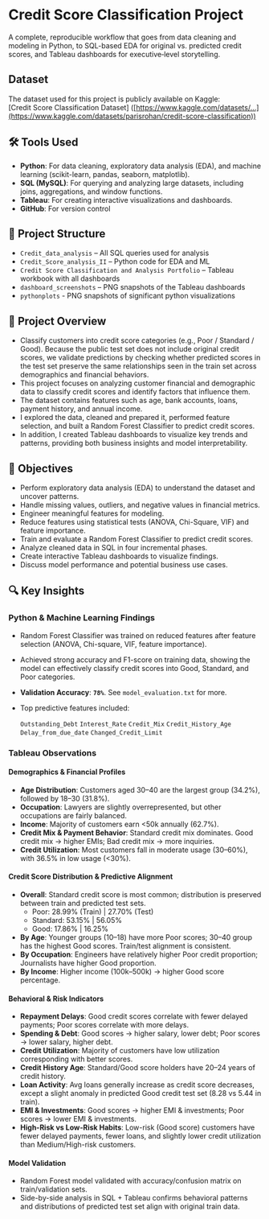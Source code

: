 # Credit Score Classification Project
A complete, reproducible workflow that goes from data cleaning and modeling in Python, to SQL-based EDA for original vs. predicted credit scores, and Tableau dashboards for executive‑level storytelling.

## Dataset
The dataset used for this project is publicly available on Kaggle:  
[Credit Score Classification Dataset] ([https://www.kaggle.com/datasets/...](https://www.kaggle.com/datasets/parisrohan/credit-score-classification))

## 🛠 Tools Used
- **Python**: For data cleaning, exploratory data analysis (EDA), and machine learning (scikit-learn, pandas, seaborn, matplotlib).
- **SQL (MySQL)**: For querying and analyzing large datasets, including joins, aggregations, and window functions.
- **Tableau**: For creating interactive visualizations and dashboards.
- **GitHub**: For version control

## 📂 Project Structure
- `Credit_data_analysis` – All SQL queries used for analysis
- `Credit_Score_analysis_II` – Python code for EDA and ML
- `Credit Score Classification and Analysis Portfolio` – Tableau workbook with all dashboards
- `dashboard_screenshots` – PNG snapshots of the Tableau dashboards
- `pythonplots` - PNG snapshots of significant python visualizations

## 📌 Project Overview
- Classify customers into credit score categories (e.g., Poor / Standard / Good). Because the public test set does not include original credit scores, we validate predictions by checking whether predicted scores in the test set preserve the same relationships seen in the train set across demographics and financial behaviors.
- This project focuses on analyzing customer financial and demographic data to classify credit scores and identify factors that influence them.
- The dataset contains features such as age, bank accounts, loans, payment history, and annual income.
- I explored the data, cleaned and prepared it, performed feature selection, and built a Random Forest Classifier to predict credit scores.
- In addition, I created Tableau dashboards to visualize key trends and patterns, providing both business insights and model interpretability.

## 🎯 Objectives
- Perform exploratory data analysis (EDA) to understand the dataset and uncover patterns.
- Handle missing values, outliers, and negative values in financial metrics.
- Engineer meaningful features for modeling.
- Reduce features using statistical tests (ANOVA, Chi-Square, VIF) and feature importance.
- Train and evaluate a Random Forest Classifier to predict credit scores.
- Analyze cleaned data in SQL in four incremental phases.
- Create interactive Tableau dashboards to visualize findings.
- Discuss model performance and potential business use cases.

## 🔍 Key Insights
### Python & Machine Learning Findings
- Random Forest Classifier was trained on reduced features after feature selection (ANOVA, Chi-square, VIF, feature importance).
- Achieved strong accuracy and F1-score on training data, showing the model can effectively classify credit scores into Good, Standard, and Poor categories.
- **Validation Accuracy**: **`78%`**. See `model_evaluation.txt` for more.
- Top predictive features included:
  
  `Outstanding_Debt`
  `Interest_Rate`
  `Credit_Mix`
  `Credit_History_Age`
  `Delay_from_due_date`
  `Changed_Credit_Limit`

### Tableau Observations

#### Demographics & Financial Profiles
  
- **Age Distribution**: Customers aged 30–40 are the largest group (34.2%), followed by 18–30 (31.8%).
- **Occupation**: Lawyers are slightly overrepresented, but other occupations are fairly balanced.
- **Income**: Majority of customers earn <50k annually (62.7%).
- **Credit Mix & Payment Behavior**: Standard credit mix dominates. Good credit mix → higher EMIs; Bad credit mix → more inquiries.
- **Credit Utilization**: Most customers fall in moderate usage (30–60%), with 36.5% in low usage (<30%).

#### Credit Score Distribution & Predictive Alignment

- **Overall**: Standard credit score is most common; distribution is preserved between train and predicted test sets.
    - Poor: 28.99% (Train) | 27.70% (Test)
    - Standard: 53.15% | 56.05%
    - Good: 17.86% | 16.25%
- **By Age**: Younger groups (10–18) have more Poor scores; 30–40 group has the highest Good scores. Train/test alignment is consistent.
- **By Occupation**: Engineers have relatively higher Poor credit proportion; Journalists have higher Good proportion.
- **By Income**: Higher income (100k–500k) → higher Good score percentage.

#### Behavioral & Risk Indicators
  
- **Repayment Delays**: Good credit scores correlate with fewer delayed payments; Poor scores correlate with more delays.
- **Spending & Debt**: Good scores → higher salary, lower debt; Poor scores → lower salary, higher debt.
- **Credit Utilization**: Majority of customers have low utilization corresponding with better scores.
- **Credit History Age**: Standard/Good score holders have 20–24 years of credit history.
- **Loan Activity**: Avg loans generally increase as credit score decreases, except a slight anomaly in predicted Good credit test set (8.28 vs 5.44 in train).
- **EMI & Investments**: Good scores → higher EMI & investments; Poor scores → lower EMI & investments.
- **High-Risk vs Low-Risk Habits**: Low-risk (Good score) customers have fewer delayed payments, fewer loans, and slightly lower credit utilization than Medium/High-risk customers.

#### Model Validation
  
- Random Forest model validated with accuracy/confusion matrix on train/validation sets.
- Side-by-side analysis in SQL + Tableau confirms behavioral patterns and distributions of predicted test set align with original train data.
